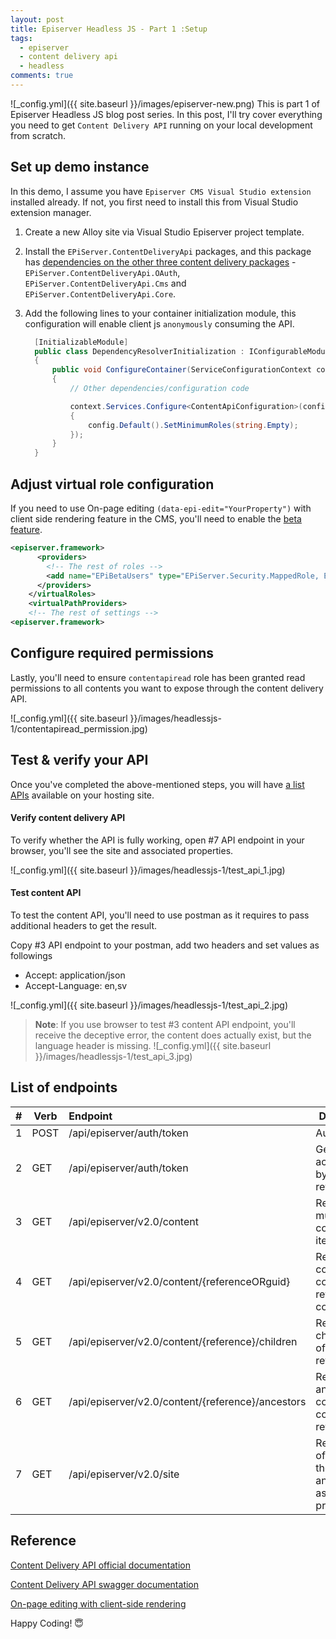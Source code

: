 ```yaml
---
layout: post
title: Episerver Headless JS - Part 1 :Setup
tags:
  - episerver
  - content delivery api
  - headless  
comments: true
---
```


![_config.yml]({{ site.baseurl }}/images/episerver-new.png)
This is part 1 of Episerver Headless JS blog post series. In this post, I'll try cover everything you need to get `Content Delivery API` running on your local development from scratch. 


## Set up demo instance
In this demo, I assume you have `Episerver CMS Visual Studio extension` installed already. If not, you first need to install this from Visual Studio extension manager.

1. Create a new Alloy site via Visual Studio Episerver project template. 

2. Install the `EPiServer.ContentDeliveryApi` packages, and this package has [dependencies on the other three content delivery packages](https://world.episerver.com/documentation/developer-guides/content-delivery-api/installing/) - `EPiServer.ContentDeliveryApi.OAuth`, `EPiServer.ContentDeliveryApi.Cms` and `EPiServer.ContentDeliveryApi.Core`.

3. Add the following lines to your container initialization module, this configuration will enable client js `anonymously` consuming the API.   
    ```csharp
      [InitializableModule]
      public class DependencyResolverInitialization : IConfigurableModule
      {
          public void ConfigureContainer(ServiceConfigurationContext context)
          {
              // Other dependencies/configuration code

              context.Services.Configure<ContentApiConfiguration>(config =>
              {
                  config.Default().SetMinimumRoles(string.Empty);
              });
          }
      }
    ```

## Adjust virtual role configuration
If you need to use On-page editing `(data-epi-edit="YourProperty")` with client side rendering feature in the CMS, you'll need to enable the [beta feature](https://world.episerver.com/documentation/Items/Installation-Instructions/beta-features/).

```xml
<episerver.framework>
      <providers>
        <!-- The rest of roles -->
        <add name="EPiBetaUsers" type="EPiServer.Security.MappedRole, EPiServer.Framework" roles="Everyone" />
      </providers>
    </virtualRoles>
    <virtualPathProviders>
    <!-- The rest of settings -->
<episerver.framework>    
```

## Configure required permissions
Lastly, you'll need to ensure `contentapiread` role has been granted read permissions to all contents you want to expose through the content delivery API.

![_config.yml]({{ site.baseurl }}/images/headlessjs-1/contentapiread_permission.jpg)

## Test & verify your API

Once you've completed the above-mentioned steps, you will have [a list APIs](#list-of-endpoints) available on your hosting site. 

#### Verify content delivery API

To verify whether the API is fully working, open #7 API endpoint in your browser, you'll see the site and associated properties.

![_config.yml]({{ site.baseurl }}/images/headlessjs-1/test_api_1.jpg)

#### Test content API

To test the content API, you'll need to use postman as it requires to pass additional headers to get the result.

Copy #3 API endpoint to your postman, add two headers and set values as followings

* Accept: application/json
* Accept-Language: en,sv

![_config.yml]({{ site.baseurl }}/images/headlessjs-1/test_api_2.jpg)


>**Note**: If you use browser to test #3 content API endpoint, you'll receive the deceptive error, the content does actually exist, but the language header is missing. 
> ![_config.yml]({{ site.baseurl }}/images/headlessjs-1/test_api_3.jpg)

## List of endpoints

| **#**   | **Verb** | **Endpoint**                                          | **Description**                                                                                                                                                                                      |
| --- | ---- |:------------------------------------------------- | ------------------------------------------------------------------------------------------------------------------------------------------------------------------------------------------------ |
| 1   | POST | /api/episerver/auth/token                         | Authorization                                                                                                                                                                                    |
| 2   | GET  | /api/episerver/auth/token                         | Get new access token by using refresh token                                                                                                                                                      |
| 3   | GET  | /api/episerver/v2.0/content                       | Retrieve multiple content items                                                                                                                                                                  |
| 4   | GET  | /api/episerver/v2.0/content/{referenceORguid}     | Retrieve content by content reference or content guid                                                                                                                                            |
| 5   | GET  | /api/episerver/v2.0/content/{reference}/children  | Retrieve child content of a content reference                                                                                                                                                    |
| 6   | GET  | /api/episerver/v2.0/content/{reference}/ancestors | Retrieve ancestor content for a content reference                                                                                                                                                |
| 7   | GET  | /api/episerver/v2.0/site                          | Retrieve a list of sites in the system and their associated properties.|




## Reference

[Content Delivery API official documentation](https://world.episerver.com/documentation/developer-guides/content-delivery-api/)

[Content Delivery API swagger documentation](https://sdk.episerver.com/ContentDeliveryAPI/2.x/Index.html)

[On-page editing with client-side rendering](https://world.episerver.com/documentation/developer-guides/CMS/editing/on-page-editing-with-client-side-rendering/)


Happy Coding! 😇
